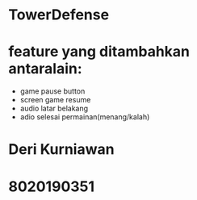 # TowerDefense
# feature yang ditambahkan antaralain:
- game pause button
- screen game resume
- audio latar belakang
- adio selesai permainan(menang/kalah)

# Deri Kurniawan
# 8020190351